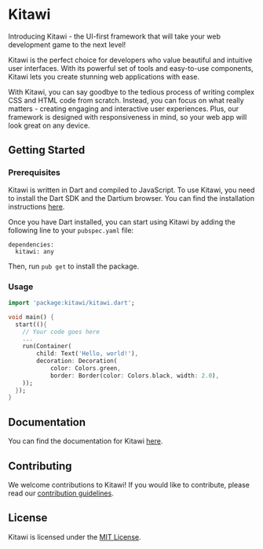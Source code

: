 # Kitawi

Introducing Kitawi - the UI-first framework that will take your web development game to the next level!

Kitawi is the perfect choice for developers who value beautiful and intuitive user interfaces. With its powerful set of tools and easy-to-use components, Kitawi lets you create stunning web applications with ease.

With Kitawi, you can say goodbye to the tedious process of writing complex CSS and HTML code from scratch. Instead, you can focus on what really matters - creating engaging and interactive user experiences. Plus, our framework is designed with responsiveness in mind, so your web app will look great on any device.

## Getting Started

### Prerequisites

Kitawi is written in Dart and compiled to JavaScript. To use Kitawi, you need to install the Dart SDK and the Dartium browser. You can find the installation instructions [here](https://www.dartlang.org/tools/sdk#install).

Once you have Dart installed, you can start using Kitawi by adding the following line to your `pubspec.yaml` file:

    dependencies:
      kitawi: any

Then, run `pub get` to install the package.

### Usage

```dart
import 'package:kitawi/kitawi.dart';

void main() {
  start((){
    // Your code goes here
    ...
    run(Container(
        child: Text('Hello, world!'),
        decoration: Decoration(
            color: Colors.green,
            border: Border(color: Colors.black, width: 2.0),
    ));
  });
}
```


## Documentation

You can find the documentation for Kitawi [here](https://kitawi.github.io/kitawi/).

## Contributing

We welcome contributions to Kitawi! If you would like to contribute, please read our [contribution guidelines](CONTRIBUTE.md).

## License

Kitawi is licensed under the [MIT License](LICENSE).
